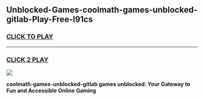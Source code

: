 
## Unblocked-Games-coolmath-games-unblocked-gitlab-Play-Free-l91cs
<h3>
<a href="https://premium76.site?title=coolmath-games-unblocked-gitlab&ref=22A">CLICK TO PLAY</a></h3>
<hr>

<h3>
<a href="https://premium76.site?title=coolmath-games-unblocked-gitlab&ref=22A">CLICK 2 PLAY</a>
  
</h3>

<a href="https://premium76.site?title=coolmath-games-unblocked-gitlab&ref=22A"><img src="https://clearcache.store/games.png"></a>


**coolmath-games-unblocked-gitlab games unblocked: Your Gateway to Fun and Accessible Online Gaming**
